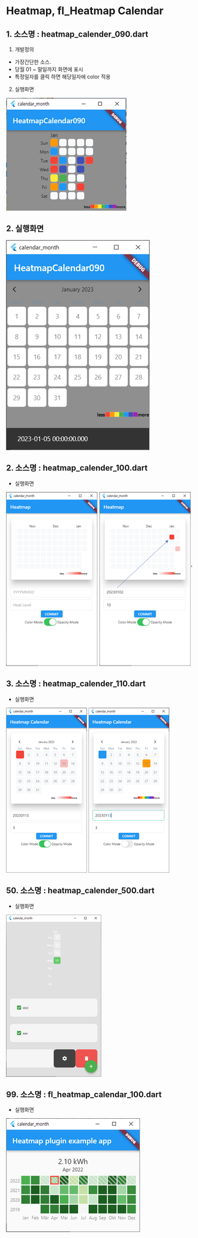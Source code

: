 # Heatmap, fl_Heatmap  Calendar

## 1. 소스명 : heatmap_calender_090.dart
1. 개발정의
 - 가장간단한 소스.
 - 당월 01 ~ 말일까지 화면에 표시
 - 특정일자를 클릭 하면  해당일자에 color 적용
2. 실행화면   
 <img src='./README_images/heatmap_calender_090_1.png'>

## 2. 실행화면   
 <img src='./README_images/heatmap_calender_091_1.png'>

## 2. 소스명 : heatmap_calender_100.dart
 - 실행화면   
 <img src='./README_images/heatmap_calender_100_1.png'>

## 3. 소스명 : heatmap_calender_110.dart
 - 실행화면   
 <img src='./README_images/heatmap_calender_110_1.png'>

## 50. 소스명 : heatmap_calender_500.dart
 - 실행화면   
 <img src='./README_images/heatmap_calender_500_1.png'>


## 99. 소스명 : fl_heatmap_calendar_100.dart
 - 실행화면   
 <img src='./README_images/fl_heatmap_calendar_100_1.png'>

